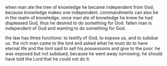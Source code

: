when man ate the tree of knowledge he became independent from God, because knowledge makes one independent. commandments can also be in the realm of knowledge.
once man ate of knowledge he knew he had displeased God, thus he desired to do something
for God. fallen man is independent of God and wanting to do something for God.

the law has three functions: to testify of God, to expose us, and to subdue us. the rich man came to the lord and asked what he must do to have eternal life and the lord said to sell his possessions and give to the poor. he was exposed but not subdued, because he went away sorrowing. he should have told the Lord that he could not do it.
